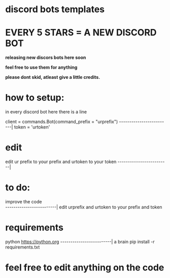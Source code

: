 

# discord bots templates 

# EVERY 5 STARS = A NEW DISCORD BOT

**releasing new discors bots here soon**

**feel free to use them for anything**

**please dont skid, atleast give a little credits.**



# how to setup:

in every discord bot here there is a line

client = commands.Bot(command_prefix = "urprefix")
-------------------------|
token = 'urtoken'


# edit


edit ur prefix to your prefix and urtoken to your token
-------------------------| 

# to do:

improve the code  
-------------------------|
edit urprefix and urtoken to your prefix and token

# requirements  

python https://python.org
-------------------------|
a brain
pip install -r requirements.txt



# feel free to edit anything on the code



